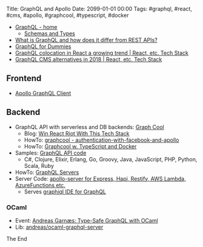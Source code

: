 Title: GraphQL and Apollo
Date: 2099-01-01 00:00
Tags: #graphql, #react, #cms, #apollo, #graphcool, #typescript, #docker

* [GraphQL - home](http://graphql.org/)
  * [Schemas and Types](http://graphql.org/learn/schema/)
* [What is GraphQL and how does it differ from REST APIs?](https://www.symfony.fi/entry/what-is-graphql-and-how-does-it-differ-from-rest-apis)
* [GraphQL for Dummies](https://symfony-cms.net/graphql-for-dummies)
* [GraphQL colocation in React a growing trend | React, etc. Tech Stack](https://react-etc.net/entry/graphql-colocation-in-react-a-growing-trend)
* [GraphQL CMS alternatives in 2018 | React, etc. Tech Stack](https://react-etc.net/entry/graphql-cms-alternatives-in-2018)

## Frontend

* [Apollo GraphQL Client](https://www.apollographql.com/docs/#client-libraries)

## Backend 

* GraphQL API with serverless and DB backends: [Graph Cool](http://www.graph.cool/)
  * Blog: [Win React Riot With This Tech Stack](https://www.reactriot.com/blog/win-with-this-techstack)
  * HowTo: [graphcool - authentication-with-facebook-and-apollo](https://github.com/graphcool-examples/guide-starters/tree/master/authentication-with-facebook-and-apollo)
  * HowTo: [Graphcool w. TypeScript and Docker](https://www.graph.cool/docs/quickstart/backend/typescript/typescript-rohd6ipoo4)
* Samples: [GraphQL API code](http://graphql.org/code/)
  * C#, Clojure, Elixir, Erlang, Go, Groovy, Java, JavaScript, PHP, Python, Scala, Ruby
* HowTo: [GraphQL Servers](https://www.apollographql.com/servers/)
* Server Code: [apollo-server for Express, Hapi, Restify, AWS Lambda, AzureFunctions etc.](https://github.com/apollographql/apollo-server)
  * Serves [graphiql IDE for GraphQL](https://github.com/graphql/graphiql)

### OCaml

* Event: [Andreas Garnæs: Type-Safe GraphQL with OCaml](https://www.meetup.com/MoedegruppeFunktionelleKoebenhavnere/events/245605883/)
* Lib: [andreas/ocaml-graphql-server](https://github.com/andreas/ocaml-graphql-server)

The End